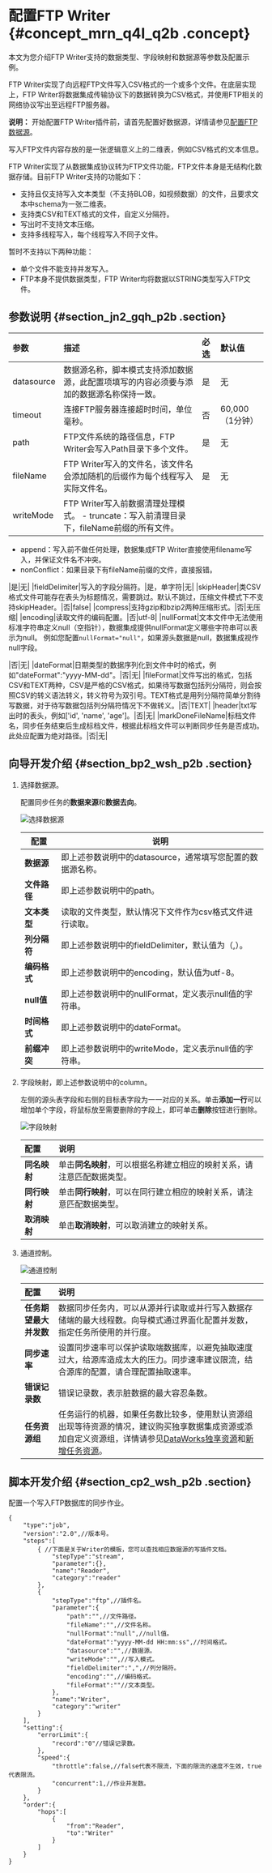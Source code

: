 # 配置FTP Writer {#concept_mrn_q4l_q2b .concept}

本文为您介绍FTP Writer支持的数据类型、字段映射和数据源等参数及配置示例。

FTP Writer实现了向远程FTP文件写入CSV格式的一个或多个文件。在底层实现上，FTP Writer将数据集成传输协议下的数据转换为CSV格式，并使用FTP相关的网络协议写出至远程FTP服务器。

**说明：** 开始配置FTP Writer插件前，请首先配置好数据源，详情请参见[配置FTP数据源](intl.zh-CN/使用指南/数据集成/数据源配置/配置FTP数据源.md#)。

写入FTP文件内容存放的是一张逻辑意义上的二维表，例如CSV格式的文本信息。

FTP Writer实现了从数据集成协议转为FTP文件功能，FTP文件本身是无结构化数据存储。目前FTP Writer支持的功能如下：

-   支持且仅支持写入文本类型（不支持BLOB，如视频数据）的文件，且要求文本中schema为一张二维表。
-   支持类CSV和TEXT格式的文件，自定义分隔符。
-   写出时不支持文本压缩。
-   支持多线程写入，每个线程写入不同子文件。

暂时不支持以下两种功能：

-   单个文件不能支持并发写入。
-   FTP本身不提供数据类型，FTP Writer均将数据以STRING类型写入FTP文件。

## 参数说明 {#section_jn2_gqh_p2b .section}

|参数|描述|必选|默认值|
|:-|:-|:-|:--|
|datasource|数据源名称，脚本模式支持添加数据源，此配置项填写的内容必须要与添加的数据源名称保持一致。|是|无|
|timeout|连接FTP服务器连接超时时间，单位毫秒。|否|60,000（1分钟）|
|path|FTP文件系统的路径信息，FTP Writer会写入Path目录下多个文件。|是|无|
|fileName|FTP Writer写入的文件名，该文件名会添加随机的后缀作为每个线程写入实际文件名。|是|无|
|writeMode|FTP Writer写入前数据清理处理模式。 -   truncate：写入前清理目录下，fileName前缀的所有文件。
-   append：写入前不做任何处理，数据集成FTP Writer直接使用filename写入，并保证文件名不冲突。
-   nonConflict：如果目录下有fileName前缀的文件，直接报错。

 |是|无|
|fieldDelimiter|写入的字段分隔符。|是，单字符|无|
|skipHeader|类CSV格式文件可能存在表头为标题情况，需要跳过。默认不跳过，压缩文件模式下不支持skipHeader。|否|false|
|compress|支持gzip和bzip2两种压缩形式。|否|无压缩|
|encoding|读取文件的编码配置。|否|utf-8|
|nullFormat|文本文件中无法使用标准字符串定义null（空指针），数据集成提供nullFormat定义哪些字符串可以表示为null。 例如您配置`nullFormat="null"`，如果源头数据是null，数据集成视作null字段。

 |否|无|
|dateFormat|日期类型的数据序列化到文件中时的格式，例如"dateFormat":"yyyy-MM-dd"。|否|无|
|fileFormat|文件写出的格式，包括CSV和TEXT两种，CSV是严格的CSV格式，如果待写数据包括列分隔符，则会按照CSV的转义语法转义，转义符号为双引号。TEXT格式是用列分隔符简单分割待写数据，对于待写数据包括列分隔符情况下不做转义。|否|TEXT|
|header|txt写出时的表头，例如\['id', 'name', 'age'\]。|否|无|
|markDoneFileName|标档文件名，同步任务结束后生成标档文件，根据此标档文件可以判断同步任务是否成功。此处应配置为绝对路径。|否|无|

## 向导开发介绍 {#section_bp2_wsh_p2b .section}

1.  选择数据源。

    配置同步任务的**数据来源**和**数据去向**。

    ![选择数据源](http://static-aliyun-doc.oss-cn-hangzhou.aliyuncs.com/assets/img/16222/15637951007697_zh-CN.png)

    |配置|说明|
    |--|--|
    |**数据源**|即上述参数说明中的datasource，通常填写您配置的数据源名称。|
    |**文件路径**|即上述参数说明中的path。|
    |**文本类型**|读取的文件类型，默认情况下文件作为csv格式文件进行读取。|
    |**列分隔符**|即上述参数说明中的fieldDelimiter，默认值为（,）。|
    |**编码格式**|即上述参数说明中的encoding，默认值为utf-8。|
    |**null值**|即上述参数说明中的nullFormat，定义表示null值的字符串。|
    |**时间格式**|即上述参数说明中的dateFormat。|
    |**前缀冲突**|即上述参数说明中的writeMode，定义表示null值的字符串。|

2.  字段映射，即上述参数说明中的column。

    左侧的源头表字段和右侧的目标表字段为一一对应的关系。单击**添加一行**可以增加单个字段，将鼠标放至需要删除的字段上，即可单击**删除**按钮进行删除。

    ![字段映射](http://static-aliyun-doc.oss-cn-hangzhou.aliyuncs.com/assets/img/16222/15637951007701_zh-CN.png)

    |配置|说明|
    |:-|:-|
    |**同名映射**|单击**同名映射**，可以根据名称建立相应的映射关系，请注意匹配数据类型。|
    |**同行映射**|单击**同行映射**，可以在同行建立相应的映射关系，请注意匹配数据类型。|
    |**取消映射**|单击**取消映射**，可以取消建立的映射关系。|

3.  通道控制。

    ![通道控制](http://static-aliyun-doc.oss-cn-hangzhou.aliyuncs.com/assets/img/16221/15637951007675_zh-CN.png)

    |配置|说明|
    |:-|:-|
    |**任务期望最大并发数**|数据同步任务内，可以从源并行读取或并行写入数据存储端的最大线程数。向导模式通过界面化配置并发数，指定任务所使用的并行度。|
    |**同步速率**|设置同步速率可以保护读取端数据库，以避免抽取速度过大，给源库造成太大的压力。同步速率建议限流，结合源库的配置，请合理配置抽取速率。|
    |**错误记录数**|错误记录数，表示脏数据的最大容忍条数。|
    |**任务资源组**|任务运行的机器，如果任务数比较多，使用默认资源组出现等待资源的情况，建议购买独享数据集成资源或添加自定义资源组，详情请参见[DataWorks独享资源](../../../../intl.zh-CN/产品定价/预付费（包年包月）/DataWorks独享资源.md#)和[新增任务资源](intl.zh-CN/使用指南/数据集成/常见配置/新增任务资源.md#)。|


## 脚本开发介绍 {#section_cp2_wsh_p2b .section}

配置一个写入FTP数据库的同步作业。

``` {#codeblock_be6_kgd_cth}
{
    "type":"job",
    "version":"2.0",//版本号。
    "steps":[
        { //下面是关于Writer的模板，您可以查找相应数据源的写插件文档。
            "stepType":"stream",
            "parameter":{},
            "name":"Reader",
            "category":"reader"
        },
        {
            "stepType":"ftp",//插件名。
            "parameter":{
                "path":"",//文件路径。
                "fileName":"",//文件名称。
                "nullFormat":"null",//null值。
                "dateFormat":"yyyy-MM-dd HH:mm:ss",//时间格式。
                "datasource":"",//数据源。
                "writeMode":"",//写入模式。
                "fieldDelimiter":",",//列分隔符。
                "encoding":"",//编码格式。
                "fileFormat":""//文本类型。
            },
            "name":"Writer",
            "category":"writer"
        }
    ],
    "setting":{
        "errorLimit":{
            "record":"0"//错误记录数。
        },
        "speed":{
            "throttle":false,//false代表不限流，下面的限流的速度不生效，true代表限流。
            "concurrent":1,//作业并发数。
        }
    },
    "order":{
        "hops":[
            {
                "from":"Reader",
                "to":"Writer"
            }
        ]
    }
}
```

